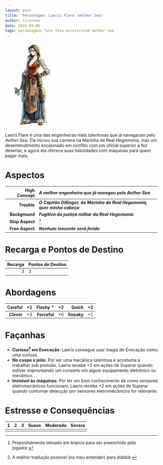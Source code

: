 ```yaml
---
layout: post
title: 'Personagem: Laeris Flare (Aether Sea)'
author: Cicerone
date: 2019-03-06
tags: personagens fate fate-accelerated aether-sea
---
```

  
![laelis-flare](/assets/laeris-flare-minor.jpg)  
  
Laeris Flare é uma das engenheiras mais talentosas que já navegaram pelo _Aether Sea_. Ela iniciou sua carreira na Marinha da Real Hegemonia, mas um desentendimento escalonado em conflito com um oficial superior a fez desertar, e agora ela oferece suas habilidades com máquinas para quem pagar mais.  
  
# Aspectos  
  
| **High Concept** | ***A melhor engenheira que já navegou pelo Aether Sea*** |  
| ---: | :--- |  
| **Trouble** | ***O Capitão Dillinger, da Marinha da Real Hegemonia, quer minha cabeça*** |  
| **Background** | ***Fugitiva da justiça militar da Real Hegemonia*** |  
| **Ship Aspect** | [^ship-aspect] |  
| **Free Aspect** | ***Nenhum inocente será ferido*** |  
  
# Recarga e Pontos de Destino  
  
| **Recarga** | **Pontos de Destino** |  
| ---: | :--- |  
| 3 | 3 |  
  
# Abordagens  
  
| **Careful** | +1 | **Flashy** * | +2 | **Quick** | +2 |  
| ---: | :--- | ---: | :--- | ---: | :--- |  
| **Clever** | +3 | **Forceful** | +0 | **Sneaky** | +1 |  
  
# Façanhas  
  
- **Curiosa[^curiosa] em Evocação**: Laeris consegue usar magia de Evocação como uma curiosa.  
- **No cuspe e jeito**: Por ser uma mecânica talentosa e acostuma a trabalhar sob pressão, Laeris recebe +2 em ações de Superar quando estiver improvisando um conserto em algum equipamento eletrônico ou mecânico.  
- **Invisível às máquinas**: Por ter um bom conhecimento de como sensores eletromecânicos funcionam, Laeris recebe +2 em ações de Superar quando contornar detecção por sensores eletromecânicos for relevante.  
  
# Estresse e Consequências  
  
| **1** | **2** | **3** | Suave | Moderada | Severa |  
| :---: | :---: | :---: | :---: | :---: | :---: |  
| | | | | | |  
  
[^ship-aspect]: Propositalmente deixado em branco para ser preenchido pelo jogador.  
[^curiosa]: A melhor tradução possível (no meu entender) para _dabble_.  
